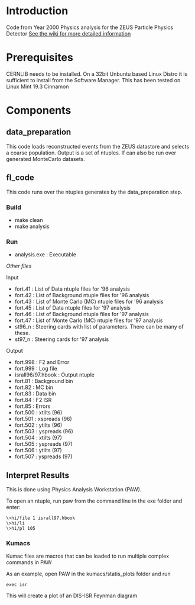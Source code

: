 # Introduction
Code from Year 2000 Physics analysis for the ZEUS Particle Physics Detector
[See the wiki for more detailed information](https://github.com/jscott7/ZEUS-Analysis/wiki)

# Prerequisites
CERNLIB needs to be installed. On a 32bit Unbuntu based Linux Distro it is sufficient to install from the Software Manager. 
This has been tested on Linux Mint 19.3 Cinnamon

# Components
## data_preparation
This code loads reconstructed events from the ZEUS datastore and selects a coarse population. 
Output is a set of ntuples. 
If can also be run over generated MonteCarlo datasets. 

## fl_code
This code runs over the ntuples generates by the data_preparation step. 

### Build
 * make clean
 * make analysis

### Run
* analysis.exe : Executable

_Other files_

Input
* fort.41 : List of Data ntuple files for '96 analysis
* fort.42 : List of Background ntuple files for '96 analysis
* fort.43 : List of Monte Carlo (MC) ntuple files for '96 analysis
* fort.45 : List of Data ntuple files for '97 analysis
* fort.46 : List of Background ntuple files for '97 analysis
* fort.47 : List of Monte Carlo (MC) ntuple files for '97 analysis
* st96_n : Steering cards with list of parameters. There can be many of these.
* st97_n : Steering cards for '97 analysis

Output
* fort.998 : F2 and Error
* fort.999 : Log file
* israll96/97.hbook : Output ntuple
* fort.81 : Background bin
* fort.82 : MC bin
* fort.83 : Data bin
* fort.84 : F2 ISR 
* fort.85 : Errors
* fort.500 : xtilts (96)
* fort.501 : xspreads (96)
* fort.502 : ytilts (96)
* fort.503 : yspreads (96)
* fort.504 : xtilts (97)
* fort.505 : yspreads (97)
* fort.506 : ytilts (97) 
* fort.507 : yspreads (97)

## Interpret Results

This is done using  Physics Analysis Workstation (PAW). 

To open an ntuple, run paw from the command line in the exe folder and enter:

```
\>hi/file 1 israll97.hbook
\>hi/li 
\>hi/pl 105
```

### Kumacs
Kumac files are macros that can be loaded to run multiple complex commands in PAW

As an example, open PAW in the kumacs/statis_plots folder and run 

```
exec isr
```

This will create a plot of an DIS-ISR Feynman diagram
